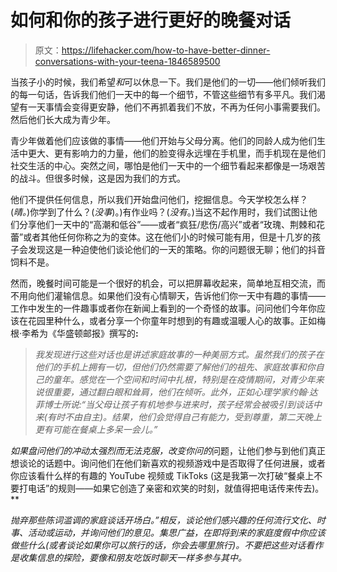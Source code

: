 # 如何和你的孩子进行更好的晚餐对话

> 原文：<https://lifehacker.com/how-to-have-better-dinner-conversations-with-your-teena-1846589500>

当孩子小的时候，我们希望*和*可以休息一下。我们是他们的一切——他们倾听我们的每一句话，告诉我们他们一天中的每一个细节，不管这些细节有多平凡。我们渴望有一天事情会变得更安静，他们不再抓着我们不放，不再为任何小事需要我们。然后他们长大成为青少年。



青少年做着他们应该做的事情——他们开始与父母分离。他们的同龄人成为他们生活中更大、更有影响力的力量，他们的脸变得永远埋在手机里，而手机现在是他们社交生活的中心。突然之间，哪怕是他们一天中的一个细节看起来都像是一场艰苦的战斗。但很多时候，这是因为我们的方式。

他们不提供任何信息，所以我们开始盘问他们，挖掘信息。今天学校怎么样？(*晴。*)你学到了什么？(*没事*)。)有作业吗？(*没有*。)当这不起作用时，我们试图让他们分享他们一天中的“高潮和低谷”——或者“疯狂/悲伤/高兴”或者“玫瑰、荆棘和花蕾”或者其他任何你称之为的变体。这在他们小的时候可能有用，但是十几岁的孩子会发现这是一种迫使他们谈论他们的一天的策略。你的问题很无聊；他们的抖音饲料不是。

然而，晚餐时间可能是一个很好的机会，可以把屏幕收起来，简单地互相交流，而不用向他们灌输信息。如果他们没有心情聊天，告诉他们你一天中有趣的事情——工作中发生的一件趣事或者你在新闻上看到的一个奇怪的故事。问问他们今年你应该在花园里种什么，或者分享一个你童年时想到的有趣或温暖人心的故事。正如梅根·李希为《华盛顿邮报》撰写的[](https://www.washingtonpost.com/lifestyle/on-parenting/leahy-teens-pandemic/2020/12/29/faba751c-492d-11eb-a9d9-1e3ec4a928b9_story.html)**:**

> *我发现进行这些对话也是讲述家庭故事的一种美丽方式。虽然我们的孩子在他们的手机上拥有一切，但他们仍然需要了解他们的祖先、家庭故事和你自己的童年。感觉在一个空间和时间中扎根，特别是在疫情期间，对青少年来说很重要，通过翻白眼和耸肩，他们在倾听。此外，正如心理学家约翰·达菲博士所说:“当父母让孩子有机地参与进来时，孩子经常会被吸引到谈话中来(有时不由自主)。结果，他们会觉得自己有能力，受到尊重，第二天晚上更有可能在餐桌上多呆一会儿。”*

*如果盘问他们的冲动太强烈而无法克服，改变你问的*问题，让他们参与到他们真正想谈论的话题中。询问他们在他们新喜欢的视频游戏中是否取得了任何进展，或者你应该看什么样的有趣的 YouTube 视频或 TikToks (这是我第一次打破“餐桌上不要打电话”的规则——如果它创造了亲密和欢笑的时刻，就值得把电话传来传去)。**

*抛弃那些陈词滥调的家庭谈话开场白。”相反，谈论他们感兴趣的任何流行文化、时事、活动或运动，并询问他们的意见。集思广益，在即将到来的家庭度假中你应该做些什么(或者谈论如果你可以旅行的话，你会去哪里旅行)。不要把这些对话看作是收集信息的探险，要像和朋友吃饭时聊天一样多参与其中。*